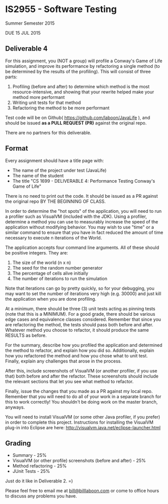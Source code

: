 # IS2955 - Software Testing
Summer Semester 2015

DUE 15 JUL 2015

## Deliverable 4

For this assignment, you (NOT a group) will profile a Conway's Game of Life simulation, and improve its performance by refactoring a single method (to be determined by the results of the profiling).  This will consist of three parts:

1. Profiling (before and after) to determine which method is the most resource-intensive, and showing that your rewrite helped make your method more performant
2. Writing unit tests for that method
3. Refactoring the method to be more performant

Test code will be on Github( https://github.com/laboon/JavaLife ), and should be issued __as a PULL REQUEST (PR)__ against the original repo.  

There are no partners for this deliverable.

## Format
Every assignment should have a title page with:
* The name of the project under test (JavaLife)
* The name of the student
* The title "CS 1699 - DELIVERABLE 4: Performance Testing Conway's Game of Life"

There is no need to print out the code.  It should be issued as a PR against the original repo BY THE BEGINNING OF CLASS.

In order to determine the "hot spots" of the application, you will need to run a profiler such as VisualVM (included with the JDK).  Using a profiler, determine a method you can use to measurably increase the speed of the application without modifying behavior.  You may wish to use "time" or a similar command to ensure that you have in fact reduced the amount of time necessary to execute n iterations of the World.

The application accepts four command line arguments.  All of these should be positive integers.  They are:

1. The size of the world (n x n)
2. The seed for the random number generator
3. The percentage of cells alive initially 
4. The number of iterations to run the simulation

Note that iterations can go by pretty quickly, so for your debugging, you may want to set the number of iterations very high (e.g. 30000) and just kill the application when you are done profiling.

At a minimum, there should be three (3) unit tests acting as pinning tests (note that this is a MINIMUM).  For a good grade, there should be various edge cases and equivalence classes considered.  Remember that since you are refactoring the method, the tests should pass both before and after.  Whatever method you choose to refactor, it should produce the same RESULTS as before.

For the summary, describe how you profiled the application and determined the method to refactor, and explain how you did so.  Additionally, explain how you refactored the method and how you chose what to unit test.  Finally, explain any challenges that arose in the process.

After this, include screenshots of VisualVM (or another profiler, if you use that) both before and after the refactor.  These screenshots should include the relevant sections that let you see what method to refactor.

Finally, issue the changes that you made as a PR against my local repo.  Remember that you will need to do all of your work in a separate branch for this to work correctly!  You shouldn't be doing work on the master branch, anyways.

You will need to install VisualVM (or some other Java profiler, if you prefer) in order to complete this project.  Instructions for installing the VisualVM plug-in into Eclipse are here: http://visualvm.java.net/eclipse-launcher.html

## Grading
* Summary - 25%
* VisualVM (or other profile) screenshots (before and after) - 25% 
* Method refactoring - 25%
* JUnit Tests - 25%

Just do it like in Deliverable 2. =)

Please feel free to email me at bill@billlaboon.com or come to office hours to discuss any problems you have. 
 
